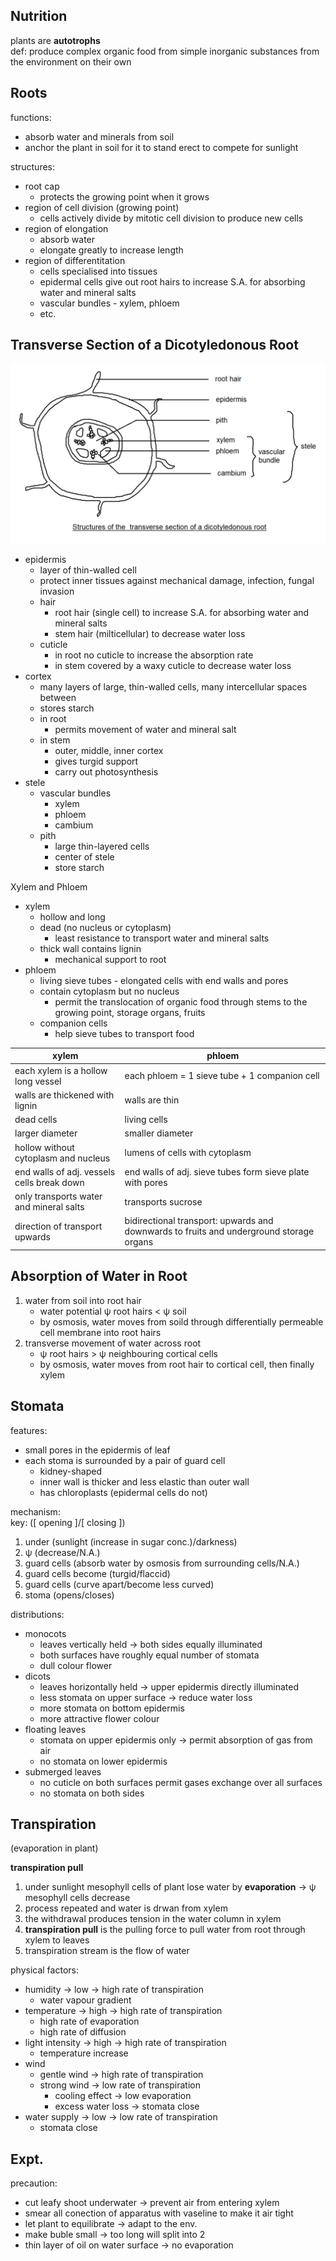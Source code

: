 ## Nutrition
plants are **autotrophs**  
def: produce complex organic food from simple inorganic substances from the environment on their own  

## Roots

functions:  
- absorb water and minerals from soil
- anchor the plant in soil for it to stand erect to compete for sunlight

structures:  
- root cap
	- protects the growing point when it grows
- region of cell division (growing point)
	- cells actively divide by mitotic cell division to produce new cells
- region of elongation
	- absorb water
	- elongate greatly to increase length
- region of differentitation
	- cells specialised into tissues
	- epidermal cells give out root hairs to increase S.A. for absorbing water and mineral salts
	- vascular bundles - xylem, phloem
	- etc.

## Transverse Section of a Dicotyledonous Root
<img src="https://github.com/LioQing/BIO-Simple-Notes/blob/master/images/process%20in%20plants%20-%20section%20of%20root.png">  

- epidermis
	- layer of thin-walled cell
	- protect inner tissues against mechanical damage, infection, fungal invasion
	- hair
		- root hair (single cell) to increase S.A. for absorbing water and mineral salts
		- stem hair (milticellular) to decrease water loss
	- cuticle
		- in root no cuticle to increase the absorption rate
		- in stem covered by a waxy cuticle to decrease water loss
- cortex
	- many layers of large, thin-walled cells, many intercellular spaces between
	- stores starch
	- in root
		- permits movement of water and mineral salt
	- in stem
		- outer, middle, inner cortex
		- gives turgid support
		- carry out photosynthesis
- stele
	- vascular bundles
		- xylem
		- phloem
		- cambium
	- pith
		- large thin-layered cells
		- center of stele
		- store starch

Xylem and Phloem
- xylem
	- hollow and long
	- dead (no nucleus or cytoplasm)
		- least resistance to transport water and mineral salts
	- thick wall contains lignin
		- mechanical support to root
- phloem
	- living sieve tubes - elongated cells with end walls and pores
	- contain cytoplasm but no nucleus
		- permit the translocation of organic food through stems to the growing point, storage organs, fruits
	- companion cells
		- help sieve tubes to transport food

xylem | phloem
--- | ---
each xylem is a hollow long vessel | each phloem = 1 sieve tube + 1 companion cell
walls are thickened with lignin | walls are thin
dead cells | living cells
larger diameter | smaller diameter
hollow without cytoplasm and nucleus | lumens of cells with cytoplasm
end walls of adj. vessels cells break down | end walls of adj. sieve tubes form sieve plate with pores
only transports water and mineral salts | transports sucrose
direction of transport upwards | bidirectional transport: upwards and downwards to fruits and underground storage organs

## Absorption of Water in Root
1. water from soil into root hair
	- water potential ψ root hairs < ψ soil
	- by osmosis, water moves from soild through differentially permeable cell membrane into root hairs
2. transverse movement of water across root
	- ψ root hairs > ψ neighbouring cortical cells
	- by osmosis, water moves from root hair to cortical cell, then finally xylem

## Stomata
features:  
- small pores in the epidermis of leaf
- each stoma is surrounded by a pair of guard cell
	- kidney-shaped
	- inner wall is thicker and less elastic than outer wall
	- has chloroplasts (epidermal cells do not)  

mechanism:  
key: ([ opening ]/[ closing ])
1. under (sunlight (increase in sugar conc.)/darkness)
2. ψ (decrease/N.A.)
3. guard cells (absorb water by osmosis from surrounding cells/N.A.)
4. guard cells become (turgid/flaccid)
5. guard cells (curve apart/become less curved)
6. stoma (opens/closes)

distributions:  
- monocots
	- leaves vertically held -> both sides equally illuminated
	- both surfaces have roughly equal number of stomata
	- dull colour flower
- dicots
	- leaves horizontally held -> upper epidermis directly illuminated
	- less stomata on upper surface -> reduce water loss
	- more stomata on bottom epidermis
	- more attractive flower colour
- floating leaves
	- stomata on upper epidermis only -> permit absorption of gas from air
	- no stomata on lower epidermis
- submerged leaves
	- no cuticle on both surfaces permit gases exchange over all surfaces
	- no stomata on both sides

## Transpiration
(evaporation in plant)  

**transpiration pull**  
1. under sunlight mesophyll cells of plant lose water by **evaporation** -> ψ mesophyll cells decrease
2. process repeated and water is drwan from xylem
3. the withdrawal produces tension in the water column in xylem
4. **transpiration pull** is the pulling force to pull water from root through xylem to leaves
5. transpiration stream is the flow of water

physical factors:  
- humidity -> low -> high rate of transpiration
	- water vapour gradient
- temperature -> high -> high rate of transpiration
	- high rate of evaporation
	- high rate of diffusion
- light intensity -> high -> high rate of transpiration
	- temperature increase
- wind
	- gentle wind -> high rate of transpiration
	- strong wind -> low rate of transpiration
		- cooling effect -> low evaporation
		- excess water loss -> stomata close
- water supply -> low -> low rate of transpiration
	- stomata close

## Expt.
precaution:
- cut leafy shoot underwater -> prevent air from entering xylem
- smear all conection of apparatus with vaseline to make it air tight
- let plant to equilibrate -> adapt to the env.
- make buble small -> too long will split into 2
- thin layer of oil on water surface -> no evaporation